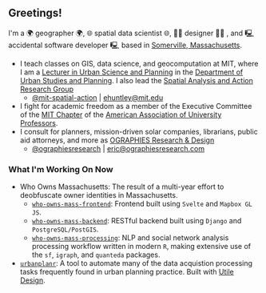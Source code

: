## Greetings!

I'm a 🌍 geographer 🌍, 🌐 spatial data scientist 🌐, 🧑‍🎨 designer 🧑‍🎨 , and 🖳 accidental software developer 🖳 based in [Somerville, Massachusetts](https://duckduckgo.com/?q=Somerville%2C+MA&rpl=1&atb=v411-1&iaxm=maps&bbox=-71.09878383918205%2C42.38710356024365%2C-71.0975662584742%2C42.38620424004932).

- I teach classes on GIS, data science, and geocomputation at MIT, where I am a [Lecturer in Urban Science and Planning](https://dusp.mit.edu/people/eric-robsky-huntley) in the [Department of Urban Studies and Planning](https://dusp.mit.edu/). I also lead the [Spatial Analysis and Action Research Group](https://mit-spatial-action.github.io/)
  - [@mit-spatial-action](https://github.com/mit-spatial-action) | ehuntley@mit.edu
- I fight for academic freedom as a member of the Executive Committee of the [MIT Chapter](https://aaup.mit.edu/) of the [American Association of University Professors](https://www.aaup.org/).
- I consult for planners, mission-driven solar companies, librarians, public aid attorneys, and more as [OGRAPHIES Research & Design](https://ographiesresearch.github.io/)
  - [@ographiesresearch](https://github.com/ographiesresearch) | eric@ographiesresearch.com

### What I'm Working On Now

- Who Owns Massachusetts: The result of a multi-year effort to deobfuscate owner identities in Massachusetts.
  - [`who-owns-mass-frontend`](https://github.com/mit-spatial-action/who-owns-mass-frontend): Frontend built using `Svelte` and `Mapbox GL JS`.
  - [`who-owns-mass-backend`](https://github.com/mit-spatial-action/who-owns-mass-backend): RESTful backend built using `Django` and `PostgreSQL/PostGIS`.
  - [`who-owns-mass-processing`](https://github.com/mit-spatial-action/who-owns-mass-processing): NLP and social network analysis processing workflow written in modern `R`, making extensive use of the `sf`, `igraph`, and `quanteda` packages.
- [`urbanplanr`](https://github.com/ographiesresearch/urbanplanr): A tool to automate many of the data acquistion processing tasks frequently found in urban planning practice. Built with [Utile Design](https://www.utiledesign.com/).
